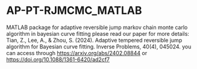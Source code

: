 # AP-PT-RJMCMC_MATLAB
MATLAB package for adaptive reversible jump markov chain monte carlo algorithm in bayesian curve fitting
please read our paper for more details: Tian, Z., Lee, A., & Zhou, S. (2024). Adaptive tempered reversible jump algorithm for Bayesian curve fitting. Inverse Problems, 40(4), 045024.
you can access through    https://arxiv.org/abs/2402.08844      or     https://doi.org/10.1088/1361-6420/ad2cf7
